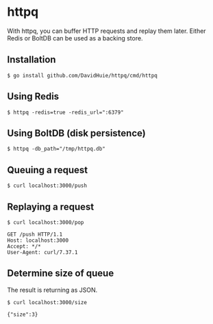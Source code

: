 # httpq

With httpq, you can buffer HTTP requests and replay them later. Either Redis or BoltDB can be used as a backing store.

## Installation

```shell
$ go install github.com/DavidHuie/httpq/cmd/httpq
```

## Using Redis

```shell
$ httpq -redis=true -redis_url=":6379"
```

## Using BoltDB (disk persistence)

```shell
$ httpq -db_path="/tmp/httpq.db"
```

## Queuing a request

```shell
$ curl localhost:3000/push
```

## Replaying a request

```shell
$ curl localhost:3000/pop

GET /push HTTP/1.1
Host: localhost:3000
Accept: */*
User-Agent: curl/7.37.1
```

## Determine size of queue

The result is returning as JSON.

```shell
$ curl localhost:3000/size

{"size":3}
```
